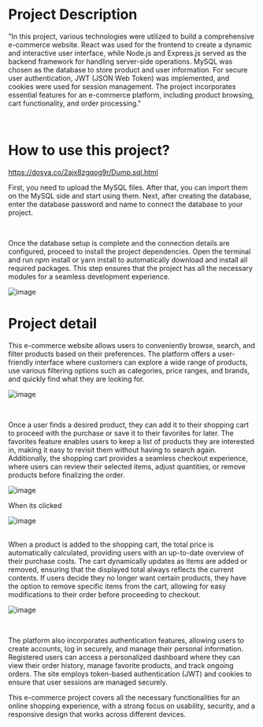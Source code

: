 # Project Description

"In this project, various technologies were utilized to build a comprehensive e-commerce website. React was used for the frontend to create a dynamic and interactive user interface, while Node.js and Express.js served as the backend framework for handling server-side operations. MySQL was chosen as the database to store product and user information. For secure user authentication, JWT (JSON Web Token) was implemented, and cookies were used for session management. The project incorporates essential features for an e-commerce platform, including product browsing, cart functionality, and order processing."

<br>

# How to use this project?

https://dosya.co/2ajx8zgqog9r/Dump.sql.html


First, you need to upload the MySQL files. After that, you can import them on the MySQL side and start using them.
Next, after creating the database, enter the database password and name to connect the database to your project.

<br>

Once the database setup is complete and the connection details are configured, proceed to install the project dependencies. Open the terminal and run npm install or yarn install to automatically download and install all required packages. This step ensures that the project has all the necessary modules for a seamless development experience.

![image](https://github.com/user-attachments/assets/0c609a95-4c75-4fa7-a4bf-7bd14ebdf9bd)


# Project detail

This e-commerce website allows users to conveniently browse, search, and filter products based on their preferences. The platform offers a user-friendly interface where customers can explore a wide range of products, use various filtering options such as categories, price ranges, and brands, and quickly find what they are looking for.

![image](https://github.com/user-attachments/assets/9350cbd9-aa14-4c93-8290-fe7e0cfed1e3)

<br>

Once a user finds a desired product, they can add it to their shopping cart to proceed with the purchase or save it to their favorites for later. The favorites feature enables users to keep a list of products they are interested in, making it easy to revisit them without having to search again. Additionally, the shopping cart provides a seamless checkout experience, where users can review their selected items, adjust quantities, or remove products before finalizing the order.

![image](https://github.com/user-attachments/assets/4199e9c9-57f2-478e-a394-103998694547)
<br>

When its clicked

![image](https://github.com/user-attachments/assets/47f1e980-2eab-4ecb-9fb5-b9b2e2c941de)

<br>
When a product is added to the shopping cart, the total price is automatically calculated, providing users with an up-to-date overview of their purchase costs. The cart dynamically updates as items are added or removed, ensuring that the displayed total always reflects the current contents. If users decide they no longer want certain products, they have the option to remove specific items from the cart, allowing for easy modifications to their order before proceeding to checkout.

![image](https://github.com/user-attachments/assets/1240ef77-d261-42ca-ab8b-51159acaa3fd)

<br>

The platform also incorporates authentication features, allowing users to create accounts, log in securely, and manage their personal information. Registered users can access a personalized dashboard where they can view their order history, manage favorite products, and track ongoing orders. The site employs token-based authentication (JWT) and cookies to ensure that user sessions are managed securely.

This e-commerce project covers all the necessary functionalities for an online shopping experience, with a strong focus on usability, security, and a responsive design that works across different devices.









